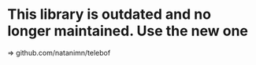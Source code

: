 # This library is outdated and no longer maintained. Use the new one 
=> github.com/natanimn/telebof
